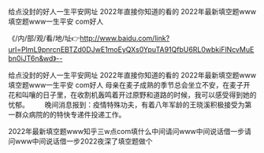 给点没封的好人一生平安网址
2022年直接你知道的看的
2022年最新填空题www
填空题www一生平安 com好人


《/内/部/观/看/地/址👉http://www.baidu.com/link?url=PImL9pnrcnEBTZd0DJwE1moEyQXs0YpuTA91QfbU6RL0wbkiFlNcvMuEbn0iJT6n&wd》--

给点没封的好人一生平安网址
2022年直接你知道的看的
2022年最新填空题www
填空题www一生平安 com好人
母亲在麦子成熟的季节总会坐立不安，在麦子开花和叫嚷的日子里，在收割机轰鸣着开过原野和道路的时候，我可以感受得到她的忧郁。
　　晚间消息报到：疫情特殊功夫，有着八年军龄的王晓溪积极接受为第一群众病院的的特快专递件投递工作。





2022年最新填空题www知乎三w点com填什么中间请问www中间说话借一步请问www中间说话借一步2022夜深了填空题做个
